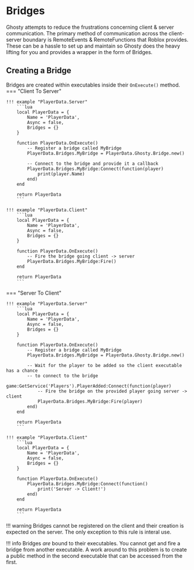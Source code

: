 # Bridges
Ghosty attempts to reduce the frustrations concerning client & server communication. The primary method of communication across the client-server boundary is RemoteEvents & RemoteFunctions that Roblox provides. These can be a hassle to set up and maintain so Ghosty does the heavy lifting for you and provides a wrapper in the form of Bridges.

## Creating a Bridge
Bridges are created within executables inside their `OnExecute()` method.
=== "Client To Server"

    !!! example "PlayerData.Server"
        ```lua
        local PlayerData = {
            Name = 'PlayerData',
            Async = false,
            Bridges = {}
        }

        function PlayerData.OnExecute()
            -- Register a bridge called MyBridge
            PlayerData.Bridges.MyBridge = PlayerData.Ghosty.Bridge.new()

            -- Connect to the bridge and provide it a callback
            PlayerData.Bridges.MyBridge:Connect(function(player)
                print(player.Name)
            end)
        end

        return PlayerData
        ```

    !!! example "PlayerData.Client"
        ```lua
        local PlayerData = {
            Name = 'PlayerData',
            Async = false,
            Bridges = {}
        }

        function PlayerData.OnExecute()
            -- Fire the bridge going client -> server
            PlayerData.Bridges.MyBridge:Fire()
        end

        return PlayerData
        ```

=== "Server To Client"

    !!! example "PlayerData.Server"
        ```lua
        local PlayerData = {
            Name = 'PlayerData',
            Async = false,
            Bridges = {}
        }

        function PlayerData.OnExecute()
            -- Register a bridge called MyBridge
            PlayerData.Bridges.MyBridge = PlayerData.Ghosty.Bridge.new()

            -- Wait for the player to be added so the client executable has a chance
            -- to connect to the bridge
            game:GetService('Players').PlayerAdded:Connect(function(player)
                -- Fire the bridge on the provided player going server -> client
                PlayerData.Bridges.MyBridge:Fire(player)
            end)
        end

        return PlayerData
        ```

    !!! example "PlayerData.Client"
        ```lua
        local PlayerData = {
            Name = 'PlayerData',
            Async = false,
            Bridges = {}
        }

        function PlayerData.OnExecute()
            PlayerData.Bridges.MyBridge:Connect(function()
                print('Server -> Client!')
            end)
        end

        return PlayerData
        ```

!!! warning
    Bridges cannot be registered on the client and their creation is expected on the server. The only exception to this rule is interal use.

!!! info
    Bridges *are* bound to their executables. You cannot get and fire a bridge from another executable. A work around to this problem is to create a public method in the second executable that can be accessed from the first.